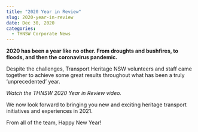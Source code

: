 ```yaml
---
title: "2020 Year in Review"
slug: 2020-year-in-review
date: Dec 30, 2020
categories:
  - THNSW Corporate News
---
```



**2020 has been a year like no other. From droughts and bushfires, to floods, and then the coronavirus pandemic.**

Despite the challenges, Transport Heritage NSW volunteers and staff came together to achieve some great results throughout what has been a truly ‘unprecedented’ year.

*Watch the THNSW 2020 Year in Review video.*

We now look forward to bringing you new and exciting heritage transport initiatives and experiences in 2021.

From all of the team, Happy New Year!
